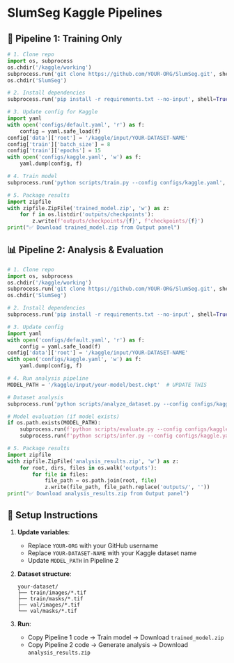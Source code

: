 # SlumSeg Kaggle Pipelines

## 🚂 Pipeline 1: Training Only

```python
# 1. Clone repo
import os, subprocess
os.chdir('/kaggle/working')
subprocess.run('git clone https://github.com/YOUR-ORG/SlumSeg.git', shell=True)
os.chdir('SlumSeg')

# 2. Install dependencies
subprocess.run('pip install -r requirements.txt --no-input', shell=True)

# 3. Update config for Kaggle
import yaml
with open('configs/default.yaml', 'r') as f:
    config = yaml.safe_load(f)
config['data']['root'] = '/kaggle/input/YOUR-DATASET-NAME'
config['train']['batch_size'] = 8
config['train']['epochs'] = 15
with open('configs/kaggle.yaml', 'w') as f:
    yaml.dump(config, f)

# 4. Train model
subprocess.run('python scripts/train.py --config configs/kaggle.yaml', shell=True)

# 5. Package results
import zipfile
with zipfile.ZipFile('trained_model.zip', 'w') as z:
    for f in os.listdir('outputs/checkpoints'):
        z.write(f'outputs/checkpoints/{f}', f'checkpoints/{f}')
print("✅ Download trained_model.zip from Output panel")
```

## 📊 Pipeline 2: Analysis & Evaluation

```python
# 1. Clone repo
import os, subprocess
os.chdir('/kaggle/working')
subprocess.run('git clone https://github.com/YOUR-ORG/SlumSeg.git', shell=True)
os.chdir('SlumSeg')

# 2. Install dependencies
subprocess.run('pip install -r requirements.txt --no-input', shell=True)

# 3. Update config
import yaml
with open('configs/default.yaml', 'r') as f:
    config = yaml.safe_load(f)
config['data']['root'] = '/kaggle/input/YOUR-DATASET-NAME'
with open('configs/kaggle.yaml', 'w') as f:
    yaml.dump(config, f)

# 4. Run analysis pipeline
MODEL_PATH = '/kaggle/input/your-model/best.ckpt'  # UPDATE THIS

# Dataset analysis
subprocess.run('python scripts/analyze_dataset.py --config configs/kaggle.yaml --out outputs/charts', shell=True)

# Model evaluation (if model exists)
if os.path.exists(MODEL_PATH):
    subprocess.run(f'python scripts/evaluate.py --config configs/kaggle.yaml --ckpt {MODEL_PATH} --tiles . --charts outputs/charts', shell=True)
    subprocess.run(f'python scripts/infer.py --config configs/kaggle.yaml --ckpt {MODEL_PATH} --images /kaggle/input/YOUR-DATASET-NAME/val/images --out outputs/predictions --num 20', shell=True)

# 5. Package results
import zipfile
with zipfile.ZipFile('analysis_results.zip', 'w') as z:
    for root, dirs, files in os.walk('outputs'):
        for file in files:
            file_path = os.path.join(root, file)
            z.write(file_path, file_path.replace('outputs/', ''))
print("✅ Download analysis_results.zip from Output panel")
```

## 🔧 Setup Instructions

1. **Update variables**:
   - Replace `YOUR-ORG` with your GitHub username
   - Replace `YOUR-DATASET-NAME` with your Kaggle dataset name
   - Update `MODEL_PATH` in Pipeline 2

2. **Dataset structure**:
   ```
   your-dataset/
   ├── train/images/*.tif
   ├── train/masks/*.tif
   ├── val/images/*.tif
   └── val/masks/*.tif
   ```

3. **Run**:
   - Copy Pipeline 1 code → Train model → Download `trained_model.zip`
   - Copy Pipeline 2 code → Generate analysis → Download `analysis_results.zip`